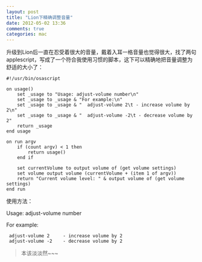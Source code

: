 ```yaml
---
layout: post
title: "Lion下精确调整音量"
date: 2012-05-02 13:36
comments: true
categories: mac
---
```


升级到Lion后一直在忍受着很大的音量，戴着入耳一格音量也觉得很大，找了两句applescript，写成了一个符合我使用习惯的脚本，这下可以精确地把音量调整为舒适的大小了：

```
#!/usr/bin/osascript

on usage()
    set _usage to "Usage: adjust-volume number\n"
    set _usage to _usage & "For example:\n"
    set _usage to _usage & "  adjust-volume 2\t - increase volume by 2\n"
    set _usage to _usage & "  adjust-volume -2\t - decrease volume by 2"
    return _usage
end usage

on run argv
    if (count argv) < 1 then
        return usage()
    end if

    set currentVolume to output volume of (get volume settings)
    set volume output volume (currentVolume + (item 1 of argv))
    return "Current volume level: " & output volume of (get volume settings)
end run
```

使用方法：

Usage: adjust-volume number

For example:

```
 adjust-volume 2	 - increase volume by 2
 adjust-volume -2	 - decrease volume by 2
```

> 本该淡淡然~~~